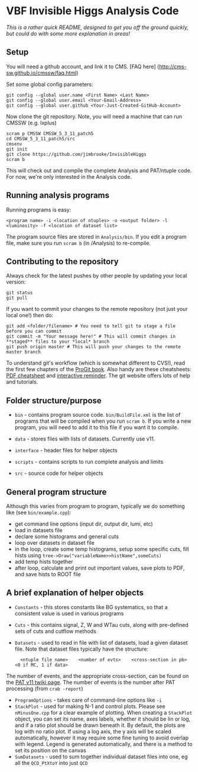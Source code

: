 # VBF Invisible Higgs Analysis Code

*This is a rather quick README, designed to get you off the ground quickly, but could do with some more explanation in areas!*

## Setup

You will need a github account, and link it to CMS. [FAQ here] (http://cms-sw.github.io/cmssw/faq.html)

Set some global config parameters:

    git config --global user.name <First Name> <Last Name>
    git config --global user.email <Your-Email-Address>
    git config --global user.github <Your-Just-Created-GitHub-Account>

Now clone the git repository. Note, you will need a machine that can run CMSSW (e.g. lxplus)

    scram p CMSSW CMSSW_5_3_11_patch5
    cd CMSSW_5_3_11_patch5/src
    cmsenv
    git init
    git clone https://github.com/jimbrooke/InvisibleHiggs
    scram b

This will check out and compile the complete Analysis and PAT/ntuple code. For now, we're only interested in the Analysis code.

## Running analysis programs

Running programs is easy:

    <program name> -i <location of ntuples> -o <output folder> -l <luminosity> -f <location of dataset list>

The program source files are stored in `Analysis/bin`. If you edit a program file, make sure you run `scram b` (in /Analysis) to re-compile.

## Contributing to the repository

Always check for the latest pushes by other people by updating your local version:
    
    git status
    git pull

If you want to commit your changes to the remote repository (not just your local one!) then do:
    
    git add <folder/filename> # You need to tell git to stage a file before you can commit
    git commit -m "Your message here!" # This will commit changes in **staged** files to your *local* branch
    git push origin master # This will push your changes to the remote master branch

To understand git's workflow (which is somewhat different to CVS!), read the first few chapters of the [ProGit book](http://git-scm.com/book). Also handy are these cheatsheets: [PDF cheatsheet](https://na1.salesforce.com/help/doc/en/salesforce_git_developer_cheatsheet.pdf) and [interactive reminder](http://ndpsoftware.com/git-cheatsheet.html). The git website offers lots of help and tutorials.

## Folder structure/purpose

* `bin` - contains program source code. `bin/BuildFile.xml` is the list of programs that will be compiled when you run `scram b`. If you write a new program, you will need to add it to this file if you want it to compile.

* `data` - stores files with lists of datasets. Currently use v11.

* `interface` - header files for helper objects

* `scripts` - contains scripts to run complete analysis and limits

* `src` - source code for helper objects

## General program structure

Although this varies from program to program, typically we do something like (see `bin/example.cpp`):

- get command line options (input dir, output dir, lumi, etc)
- load in datasets file
- declare some histograms and general cuts 
- loop over datasets in dataset file
- in the loop, create some temp histograms, setup some specific cuts, fill hists using `tree->Draw("variableName>>histName",someCuts)`
- add temp hists together
- after loop, calculate and print out important values, save plots to PDF, and save hists to ROOT file

## A brief explanation of helper objects

* `Constants` - this stores constants like BG systematics, so that a consistent value is used in various programs
* `Cuts` - this contains signal, Z, W and WTau cuts, along with pre-defined sets of cuts and cutflow methods
* `Datasets` - used to read in file with list of datasets, load a given dataset file. Note that dataset files typically have the structure:


        <ntuple file name>    <number of evts>    <cross-section in pb>    <0 if MC, 1 if data>


 The number of events, and the appropriate cross-section, can be found on the [PAT v11 twiki page](https://twiki.cern.ch/twiki/bin/viewauth/CMS/InvHiggsPATv11). The number of events is the number after PAT processing (from `crab -report`)

* `ProgramOptions` - takes care of command-line options like `-i`
* `StackPlot` - used for making N-1 and control plots. Please see `nMinusOne.cpp` for a clear example of plotting. When creating a `StackPlot` object, you can set its name, axes labels, whether it should be lin or log, and if a ratio plot should be drawn beneath it. By default, the plots are log with no ratio plot. If using a log axis, the y axis will be scaled automatically, however it may require some fine tuning to avoid overlap with legend. Legend is generated automatically, and there is a method to set its position on the canvas
* `SumDatasets` - used to sum together individual dataset files into one, eg all the `QCD_PtXtoY` into just `QCD` 
